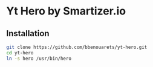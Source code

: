 # Yt Hero by Smartizer.io
## Installation
```bash
git clone https://github.com/bbenouarets/yt-hero.git
cd yt-hero
ln -s hero /usr/bin/hero
```
